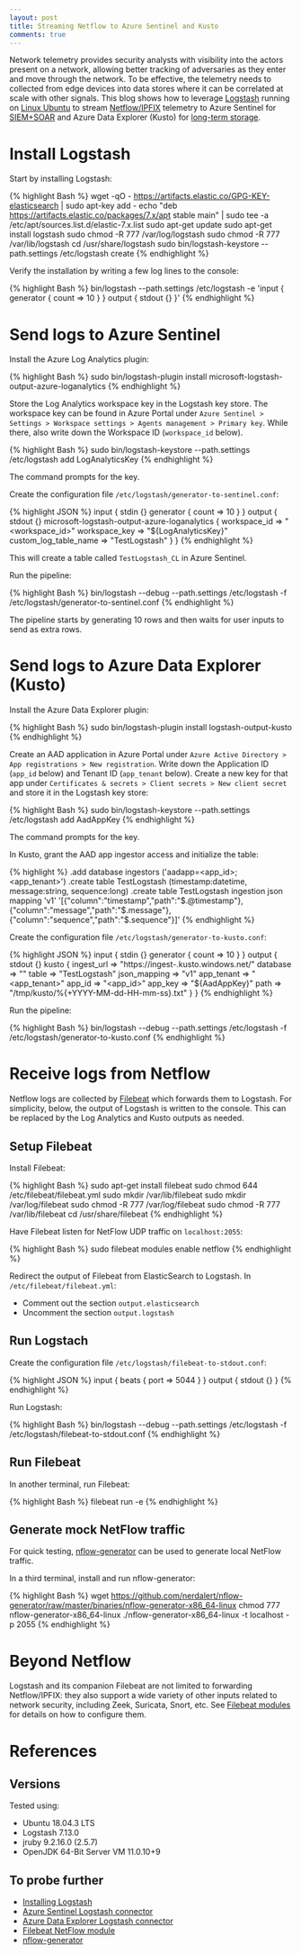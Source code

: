 ```yaml
---
layout: post
title: Streaming Netflow to Azure Sentinel and Kusto
comments: true
---
```


Network telemetry provides security analysts with visibility into the actors present on a network, allowing better tracking of adversaries as they enter and move through the network.
To be effective, the telemetry needs to collected from edge devices into data stores where it can be correlated at scale with other signals.
This blog shows how to leverage [Logstash](https://www.elastic.co/logstash) running on [Linux Ubuntu](https://ubuntu.com/) to stream [Netflow/IPFIX](https://en.wikipedia.org/wiki/NetFlow) telemetry to Azure Sentinel for [SIEM+SOAR](https://docs.microsoft.com/en-us/azure/sentinel/overview) and Azure Data Explorer (Kusto) for [long-term storage](https://docs.microsoft.com/en-us/azure/sentinel/store-logs-in-azure-data-explorer).

# Install Logstash

Start by installing Logstash:

{% highlight Bash %}
wget -qO - https://artifacts.elastic.co/GPG-KEY-elasticsearch | sudo apt-key add -
echo "deb https://artifacts.elastic.co/packages/7.x/apt stable main" | sudo tee -a /etc/apt/sources.list.d/elastic-7.x.list
sudo apt-get update
sudo apt-get install logstash
sudo chmod -R 777 /var/log/logstash
sudo chmod -R 777 /var/lib/logstash
cd /usr/share/logstash
sudo bin/logstash-keystore --path.settings /etc/logstash create
{% endhighlight %}

Verify the installation by writing a few log lines to the console:

{% highlight Bash %}
bin/logstash --path.settings /etc/logstash -e 'input { generator { count => 10 } } output { stdout {} }'
{% endhighlight %}

# Send logs to Azure Sentinel

Install the Azure Log Analytics plugin:

{% highlight Bash %}
sudo bin/logstash-plugin install  microsoft-logstash-output-azure-loganalytics
{% endhighlight %}

Store the Log Analytics workspace key in the Logstash key store. The workspace key can be found in Azure Portal under `Azure Sentinel > Settings > Workspace settings > Agents management > Primary key`. While there, also write down the Workspace ID (`workspace_id` below).

{% highlight Bash %}
sudo bin/logstash-keystore --path.settings /etc/logstash add LogAnalyticsKey
{% endhighlight %}

The command prompts for the key.

Create the configuration file `/etc/logstash/generator-to-sentinel.conf`:

{% highlight JSON %}
input {
    stdin {}
    generator { count => 10 }
}
output {
    stdout {}
    microsoft-logstash-output-azure-loganalytics {
        workspace_id => "<workspace_id>"
        workspace_key => "${LogAnalyticsKey}"
        custom_log_table_name => "TestLogstash"
    }
}
{% endhighlight %}

This will create a table called `TestLogstash_CL` in Azure Sentinel.

Run the pipeline:

{% highlight Bash %}
bin/logstash --debug --path.settings /etc/logstash -f /etc/logstash/generator-to-sentinel.conf
{% endhighlight %}

The pipeline starts by generating 10 rows and then waits for user inputs to send as extra rows.

# Send logs to Azure Data Explorer (Kusto)

Install the Azure Data Explorer plugin:

{% highlight Bash %}
sudo bin/logstash-plugin install  logstash-output-kusto
{% endhighlight %}

Create an AAD application in Azure Portal under `Azure Active Directory > App registrations > New registration`. Write down the Application ID (`app_id` below) and Tenant ID (`app_tenant` below).
Create a new key for that app under `Certificates & secrets > Client secrets > New client secret` and store it in the Logstash key store:

{% highlight Bash %}
sudo bin/logstash-keystore --path.settings /etc/logstash add AadAppKey
{% endhighlight %}

The command prompts for the key.

In Kusto, grant the AAD app ingestor access and initialize the table:

{% highlight %}
.add database <database> ingestors ('aadapp=<app_id>;<app_tenant>')
.create table TestLogstash (timestamp:datetime, message:string, sequence:long)
.create table TestLogstash ingestion json mapping 'v1' '[{"column":"timestamp","path":"$.@timestamp"},{"column":"message","path":"$.message"},{"column":"sequence","path":"$.sequence"}]'
{% endhighlight %}

Create the configuration file `/etc/logstash/generator-to-kusto.conf`:

{% highlight JSON %}
input {
    stdin {}
    generator { count => 10 }
}
output {
    stdout {}
    kusto {
        ingest_url => "https://ingest-<cluster>.kusto.windows.net/"
        database => "<database>"
        table => "TestLogstash"
        json_mapping => "v1"
        app_tenant => "<app_tenant>"
        app_id => "<app_id>"
        app_key => "${AadAppKey}"
        path => "/tmp/kusto/%{+YYYY-MM-dd-HH-mm-ss}.txt"
    }
}
{% endhighlight %}

Run the pipeline:

{% highlight Bash %}
bin/logstash --debug --path.settings /etc/logstash -f /etc/logstash/generator-to-kusto.conf
{% endhighlight %}

# Receive logs from Netflow

Netflow logs are collected by [Filebeat](https://www.elastic.co/beats/filebeat) which forwards them to Logstash. For simplicity, below, the output of Logstash is written to the console. This can be replaced by the Log Analytics and Kusto outputs as needed.

## Setup Filebeat

Install Filebeat:

{% highlight Bash %}
sudo apt-get install filebeat
sudo chmod 644 /etc/filebeat/filebeat.yml
sudo mkdir /var/lib/filebeat
sudo mkdir /var/log/filebeat
sudo chmod -R 777 /var/log/filebeat
sudo chmod -R 777 /var/lib/filebeat
cd /usr/share/filebeat
{% endhighlight %}

Have Filebeat listen for NetFlow UDP traffic on `localhost:2055`:

{% highlight Bash %}
sudo filebeat modules enable netflow
{% endhighlight %}

Redirect the output of Filebeat from ElasticSearch to Logstash. In `/etc/filebeat/filebeat.yml`:
- Comment out the section `output.elasticsearch`
- Uncomment the section `output.logstash`

## Run Logstach

Create the configuration file `/etc/logstash/filebeat-to-stdout.conf`:

{% highlight JSON %}
input {
    beats {
        port => 5044
    }
}
output {
    stdout {}
}
{% endhighlight %}

Run Logstash:

{% highlight Bash %}
bin/logstash --debug --path.settings /etc/logstash -f /etc/logstash/filebeat-to-stdout.conf
{% endhighlight %}

## Run Filebeat

In another terminal, run Filebeat:

{% highlight Bash %}
filebeat run -e
{% endhighlight %}

## Generate mock NetFlow traffic

For quick testing, [nflow-generator](https://github.com/nerdalert/nflow-generator) can be used to generate local NetFlow traffic.

In a third terminal, install and run nflow-generator:

{% highlight Bash %}
wget https://github.com/nerdalert/nflow-generator/raw/master/binaries/nflow-generator-x86_64-linux
chmod 777 nflow-generator-x86_64-linux
./nflow-generator-x86_64-linux -t localhost -p 2055
{% endhighlight %}

# Beyond Netflow

Logstash and its companion Filebeat are not limited to forwarding Netflow/IPFIX: they also support a wide variety of other inputs related to network security, including Zeek, Suricata, Snort, etc. See [Filebeat modules](https://www.elastic.co/guide/en/beats/filebeat/current/filebeat-modules.html) for details on how to configure them.

# References

## Versions

Tested using:
- Ubuntu 18.04.3 LTS
- Logstash 7.13.0
- jruby 9.2.16.0 (2.5.7)
- OpenJDK 64-Bit Server VM 11.0.10+9

## To probe further

- [Installing Logstash](https://www.elastic.co/guide/en/logstash/7.13/installing-logstash.html#_apt)
- [Azure Sentinel Logstash connector](https://docs.microsoft.com/en-us/azure/sentinel/connect-logstash)
- [Azure Data Explorer Logstash connector](https://docs.microsoft.com/en-us/azure/data-explorer/ingest-data-logstash)
- [Filebeat NetFlow module](https://www.elastic.co/guide/en/beats/filebeat/7.13/filebeat-module-netflow.html)
- [nflow-generator](https://github.com/nerdalert/nflow-generator)
